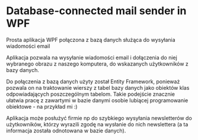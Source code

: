 # Database-connected mail sender in WPF
Prosta aplikacja WPF połączona z bazą danych służąca do wysyłania wiadomości email

Aplikacja pozwala na wysyłanie wiadomości email i dołączenia do niej wybranego obrazu z naszego komputera, do wskazanych użytkowników z bazy danych.

Do połączenia z bazą danych użyty został Entity Framework, ponieważ pozwala on na traktowanie wierszy z tabel bazy danych jako obiektów klas odpowiadających poszczególnym tabelom. Takie podejście znacznie ułatwia pracę z zawartymi w bazie danymi osobie lubiącej programowanie obiektowe - na przykład mi :)

Aplikacja może posłużyć firmie np do szybkiego wysyłania newsletterów do użytkowników, którzy wyrazili zgodę na wysłanie do nich newslettera (a ta informacja została odnotowana w bazie danych). 
